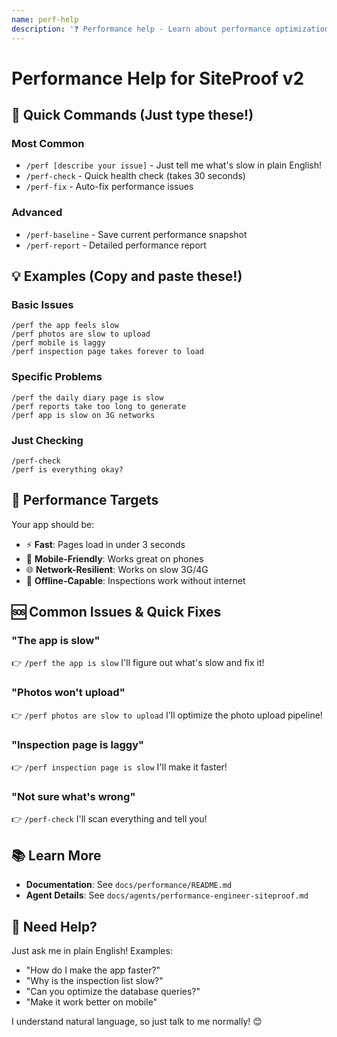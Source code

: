 ```yaml
---
name: perf-help
description: '❓ Performance help - Learn about performance optimization'
---
```


# Performance Help for SiteProof v2

## 🚀 Quick Commands (Just type these!)

### Most Common

- `/perf [describe your issue]` - Just tell me what's slow in plain English!
- `/perf-check` - Quick health check (takes 30 seconds)
- `/perf-fix` - Auto-fix performance issues

### Advanced

- `/perf-baseline` - Save current performance snapshot
- `/perf-report` - Detailed performance report

## 💡 Examples (Copy and paste these!)

### Basic Issues

```
/perf the app feels slow
/perf photos are slow to upload
/perf mobile is laggy
/perf inspection page takes forever to load
```

### Specific Problems

```
/perf the daily diary page is slow
/perf reports take too long to generate
/perf app is slow on 3G networks
```

### Just Checking

```
/perf-check
/perf is everything okay?
```

## 🎯 Performance Targets

Your app should be:

- ⚡ **Fast**: Pages load in under 3 seconds
- 📱 **Mobile-Friendly**: Works great on phones
- 🌐 **Network-Resilient**: Works on slow 3G/4G
- 💾 **Offline-Capable**: Inspections work without internet

## 🆘 Common Issues & Quick Fixes

### "The app is slow"

👉 `/perf the app is slow`
I'll figure out what's slow and fix it!

### "Photos won't upload"

👉 `/perf photos are slow to upload`
I'll optimize the photo upload pipeline!

### "Inspection page is laggy"

👉 `/perf inspection page is slow`
I'll make it faster!

### "Not sure what's wrong"

👉 `/perf-check`
I'll scan everything and tell you!

## 📚 Learn More

- **Documentation**: See `docs/performance/README.md`
- **Agent Details**: See `docs/agents/performance-engineer-siteproof.md`

## 💬 Need Help?

Just ask me in plain English! Examples:

- "How do I make the app faster?"
- "Why is the inspection list slow?"
- "Can you optimize the database queries?"
- "Make it work better on mobile"

I understand natural language, so just talk to me normally! 😊
